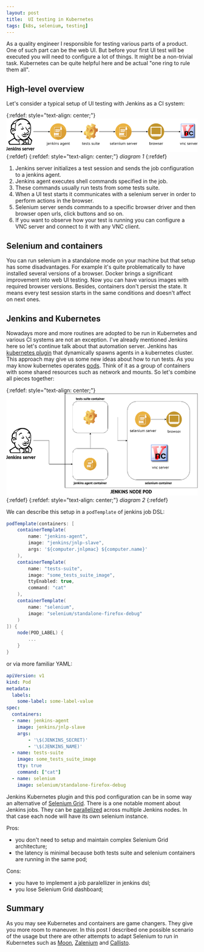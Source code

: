 ```yaml
---
layout: post
title:  UI testing in Kubernetes
tags: [k8s, selenium, testing]
---
```

As a quality engineer I responsible for testing various parts of a product. One of such part can be
the web UI. But before your first UI test will be executed you will need to configure a lot of
things. It might be a non-trivial task. Kubernetes can be quite helpful here and be actual
"one ring to rule them all".

## High-level overview

Let's consider a typical setup of UI testing with Jenkins as a CI system:

{:refdef: style="text-align: center;"}
![diagram 1](/assets/img/2020-05-02-ui-testing-in-kubernetes-1.png)
{:refdef}
{:refdef: style="text-align: center;"}
*diagram 1*
{:refdef}

1. Jenkins server initializes a test session and sends the job configuration to a jenkins agent.
2. Jenkins agent executes shell commands specified in the job.
3. These commands usually run tests from some tests suite.
4. When a UI test starts it communicates with a selenium server in order to perform actions in the
browser.
5. Selenium server sends commands to a specific browser driver and then browser open urls, click
buttons and so on.
6. If you want to observe how your test is running you can configure a VNC server and connect to it
with any VNC client.

## Selenium and containers

You can run selenium in a standalone mode on your machine but that setup has some disadvantages. For
example it's quite problematically to have installed several versions of a browser. Docker brings
a significant improvement into web UI testing. Now you can have various images with required browser
versions. Besides, containers don't persist the state. It means every test session starts in the
same conditions and doesn't affect on next ones.

## Jenkins and Kubernetes

Nowadays more and more routines are adopted to be run in Kubernetes and various CI systems are not
an exception. I've already mentioned Jenkins here so let's continue talk about that automation
server. Jenkins has [kubernetes plugin](https://github.com/jenkinsci/kubernetes-plugin) that
dynamically spawns agents in a kubernetes cluster. This approach may give us some new ideas about
how to run tests. As you may know kubernetes operates
[pods](https://kubernetes.io/docs/concepts/workloads/pods/pod/). Think of it as a group of
containers with some shared resources such as network and mounts. So let's combine all pieces
together:

{:refdef: style="text-align: center;"}
![diagram 2](/assets/img/2020-05-02-ui-testing-in-kubernetes-2.png)
{:refdef}
{:refdef: style="text-align: center;"}
*diagram 2*
{:refdef}

We can describe this setup in a `podTemplate` of jenkins job DSL:

```groovy
podTemplate(containers: [
    containerTemplate(
        name: "jenkins-agent",
        image: "jenkins/jnlp-slave",
        args: '${computer.jnlpmac} ${computer.name}'
    ),
    containerTemplate(
        name: "tests-suite",
        image: "some_tests_suite_image",
        ttyEnabled: true,
        command: "cat"
    ),
    containerTemplate(
        name: "selenium",
        image: "selenium/standalone-firefox-debug"
    )
]) {
    node(POD_LABEL) {
        ...
    }
}
```

or via more familiar YAML:

```yaml
apiVersion: v1
kind: Pod
metadata:
  labels:
    some-label: some-label-value
spec:
  containers:
  - name: jenkins-agent
    image: jenkins/jnlp-slave
    args:
        - '\$(JENKINS_SECRET)'
        - '\$(JENKINS_NAME)'
  - name: tests-suite
    image: some_tests_suite_image
    tty: true
    command: ["cat"]
  - name: selenium
    image: selenium/standalone-firefox-debug
```

Jenkins Kubernetes plugin and this pod configuration can be in some way an alternative of
[Selenium Grid](https://www.selenium.dev/documentation/en/grid/). There is a one notable moment
about Jenkins jobs. They can be
[parallelized](https://www.jenkins.io/doc/pipeline/examples/#parallel-multiple-nodes) across
multiple Jenkins nodes. In that case each node will have its own selenium instance.

Pros:

* you don't need to setup and maintain complex Selenium Grid architecture;
* the latency is minimal because both tests suite and selenium containers are running in the same
pod;

Cons:

* you have to implement a job paralellizer in jenkins dsl;
* you lose Selenium Grid dashboard;

## Summary

As you may see Kubernetes and containers are game changers. They give you more room to maneuver.
In this post I described one possible scenario of the usage but there are other attempts to adapt
Selenium to run in Kubernetes such as [Moon](https://aerokube.com/moon/latest/),
[Zalenium](https://opensource.zalando.com/zalenium/) and
[Callisto](https://github.com/wrike/callisto).
